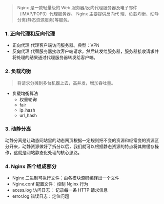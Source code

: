 
<blockquote>Nginx 是一款轻量级的 Web 服务器/反向代理服务器及电子邮件（IMAP/POP3）代理服务器。 Nginx 主要提供反向代 理、负载均衡、动静分离(静态资源服务)等服务。</blockquote>

### 1. 正向代理和反向代理

*   正向代理 代理客户端访问服务器。典型：VPN
*   反向代理 代替服务器接收客户端请求，然后转发给服务器，服务器接收请求并将处理的结果通过代理服务器转发给客户端。

### 2. 负载均衡

<blockquote>将请求分摊到多台机器上去，高并发，增加吞吐量。</blockquote>

*   负载均衡算法
    *   权重轮询
    *   fair
    *   ip\_hash
    *   url\_hash

### 3. 动静分离

动静分离是让动态网站里的动态网页根据一定规则把不变的资源和经常变的资源区分开来，动静资源做好了拆分以后，我们就可以根据静态资源的特点将其做缓存操作，这就是网站静态化处理的核心思路。

### 4. Nginx 四个组成部分

*   Nginx 二进制可执行文件：由各模块源码编译出一个文件
*   Nginx.conf 配置文件：控制 Nginx 行为
*   acess.log 访问日志： 记录每一条 HTTP 请求信息
*   error.log 错误日志：定位问题